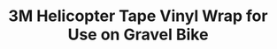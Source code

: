 ---
layout: community
category: community
title: "3M Helicopter Tape Vinyl Wrap for Use on Gravel Bike"
description: "Interested in using helicopter tape on my gravel bike, but can’t find anything called 3M helicopter tape for sale online. Does this stuff go by a different name? Effetto Mariposa Shelter Tape is what you want."
isTopLevel: false
isSingleLevel: false
isArticle: false
datePublished: 2022-07-25 09:58:00 +0300
dateModified: 2022-07-25 09:58:00 +0300
published: false
---